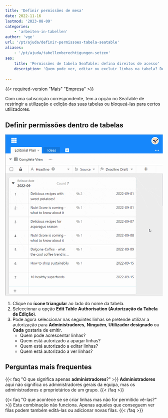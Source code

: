 ```yaml
---
title: 'Definir permissões de mesa'
date: 2022-11-16
lastmod: '2023-08-09'
categories:
    - 'arbeiten-in-tabellen'
author: 'vge'
url: '/pt/ajuda/definir-permissoes-tabela-seatable'
aliases:
    - '/pt/ajuda/tabellenberechtigungen-setzen'
seo:
    title: 'Permissões de tabela SeaTable: defina direitos de acesso'
    description: 'Quem pode ver, editar ou excluir linhas na tabela? Defina permissões específicas por usuário, grupo ou admin para máxima segurança e controle.'

---
```


{{< required-version "Mais" "Empresa" >}}

Com uma subscrição correspondente, tem a opção no SeaTable de restringir a utilização e edição das suas tabelas ou bloqueá-las para certos utilizadores.

## Definir permissões dentro de tabelas

![Elegibilidade da mesa de jogo](images/Tabellenberechtigung-setzen-1.gif)

1. Clique no **ícone triangular** ao lado do nome da tabela.
2. Seleccionar a opção **Edit Table Authorisation (Autorização da Tabela de Edição**).
3. Pode agora seleccionar nas seguintes linhas se pretende utilizar a autorização para **Administradores**, **Ninguém**, **Utilizador designado** ou **Cada** gostaria de emitir.
    - Quem pode acrescentar linhas?
    - Quem está autorizado a apagar linhas?
    - Quem está autorizado a editar linhas?
    - Quem está autorizado a ver linhas?

## Perguntas mais frequentes

{{< faq "O que significa apenas **administradores**?" >}}
**Administradores** aqui não significa os administradores gerais da equipa, mas os administradores e proprietários de um grupo.
{{< /faq >}}

{{< faq "O que acontece se se criar linhas mas não for permitido vê-las?" >}}
Esta combinação não funciona. Apenas aqueles que conseguem ver filas podem também editá-las ou adicionar novas filas.
{{< /faq >}}
